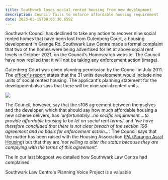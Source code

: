 ```yaml
---
title: Southwark loses social rented housing from new development
description: Council fails to enforce affordable housing requirement
date: 2023-05-15T08:03:30.659Z
---
```

Southwark Council has declined to take any action to recover nine social rented homes that have been lost from Gutenberg Court, a housing development in Grange Rd.  Southwark Law Centre made a formal complaint that two of the homes were being advertised for let at above social rent levels in October 2021, on the Council's Homesearch website.   The Council have now replied that it will not be taking any enforcement action (image).

Gutenberg Court was given planning permission by the Council in July 2011.  The [officer's report](https://moderngov.southwark.gov.uk/documents/s21421/Item%201%20report.pdf) states that the 31 units development would include nine units of social rented housing.  The applicant's planning statement for the development also says that there will be nine social rented units. 

![](img/11_ap_1390-planning_statement-3054269.pdf-google-chrome-15_05_2023-10_10_25.png)

 The Council, however, say that the s106 agreement between themselves and the developer, which that should say how much affordable housing a new scheme delivers, has *'unfortunately...no secific requirement ...to provide affordable housing to be let on social rent terms.'* and *'we have therefore concluded that there is not clear breach of the section 106 agreement and no basis for enforcement action...'.*   The Council says that the matter has been raised with the Housing Association ([PA (Paragon Asra) Housing](https://www.pahousing.co.uk/)) but that they are *'not willing to alter the status because they are complying with the terms of this agreement'.* 

The In our last blogpost we detailed how Southwark Law Centre had complained  

Southwark Law Centre's Planning Voice Project is a valuable